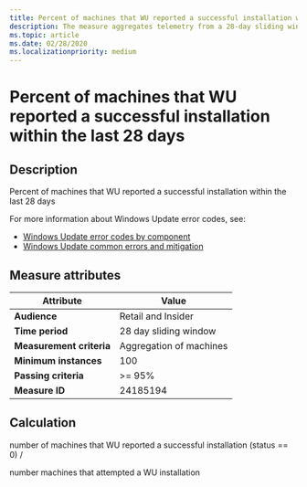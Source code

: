 ```yaml
---
title: Percent of machines that WU reported a successful installation within the last 28 days
description: The measure aggregates telemetry from a 28-day sliding window into a ratio of machines that reported a successful installation from Windows Update
ms.topic: article
ms.date: 02/28/2020
ms.localizationpriority: medium
---
```

 
# Percent of machines that WU reported a successful installation within the last 28 days

## Description

Percent of machines that WU reported a successful installation within the last 28 days 

For more information about Windows Update error codes, see:
* [Windows Update error codes by component](https://docs.microsoft.com/windows/deployment/update/windows-update-error-reference)
* [Windows Update common errors and mitigation](https://docs.microsoft.com/windows/deployment/update/windows-update-errors)

## Measure attributes

|Attribute|Value|
|----|----|
|**Audience**|Retail and Insider|
|**Time period**|28 day sliding window|
|**Measurement criteria**|Aggregation of machines|
|**Minimum instances**|100|
|**Passing criteria**|>= 95%|
|**Measure ID**|24185194|

## Calculation

number of machines that WU reported a successful installation (status == 0) / 

number machines that attempted a WU installation
